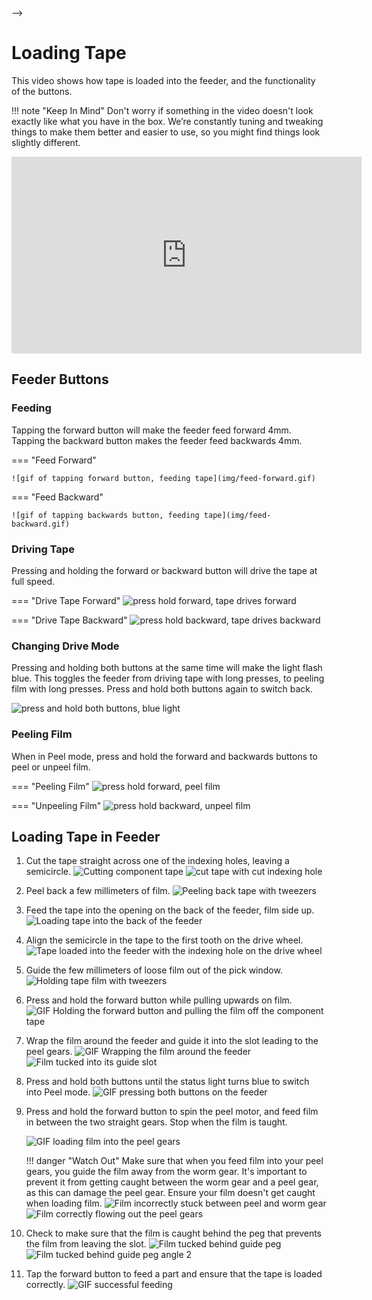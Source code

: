 <!-- <!-- markdownlint-disable MD033--> -->
# Loading Tape

This video shows how tape is loaded into the feeder, and the functionality of the buttons.

!!! note "Keep In Mind"
    Don't worry if something in the video doesn't look exactly like what you have in the box. We’re constantly tuning and tweaking things to make them better and easier to use, so you might find things look slightly different.
<div class="video-wrapper">
<iframe width="560" height="315" margin="auto" src="https://www.youtube.com/embed/rVsv2GUO0Tg" title="YouTube video player" frameborder="0" allow="accelerometer; autoplay; clipboard-write; encrypted-media; gyroscope; picture-in-picture" allowfullscreen></iframe>
</div>

## Feeder Buttons

### Feeding

Tapping the forward button will make the feeder feed forward 4mm. Tapping the backward button makes the feeder feed backwards 4mm.

=== "Feed Forward"

    ![gif of tapping forward button, feeding tape](img/feed-forward.gif)

=== "Feed Backward"

    ![gif of tapping backwards button, feeding tape](img/feed-backward.gif)

### Driving Tape

Pressing and holding the forward or backward button will drive the tape at full speed.

=== "Drive Tape Forward"
    ![press hold forward, tape drives forward](img/drive-forward.gif)

=== "Drive Tape Backward"
    ![press hold backward, tape drives backward](img/drive-backward.gif)

### Changing Drive Mode

Pressing and holding both buttons at the same time will make the light flash blue. This toggles the feeder from driving tape with long presses, to peeling film with long presses. Press and hold both buttons again to switch back.

![press and hold both buttons, blue light](img/change-modes.gif)

### Peeling Film

When in Peel mode, press and hold the forward and backwards buttons to peel or unpeel film.

=== "Peeling Film"
    ![press hold forward, peel film](img/peel.gif)

=== "Unpeeling Film"
    ![press hold backward, unpeel film](img/unpeel.gif)

## Loading Tape in Feeder

1. Cut the tape straight across one of the indexing holes, leaving a semicircle.
   ![Cutting component tape](img/cut-tape.JPG)
   ![cut tape with cut indexing hole](img/cut-tape2.JPG)

2. Peel back a few millimeters of film.
   ![Peeling back tape with tweezers](img/IMG_2170.JPG)

3. Feed the tape into the opening on the back of the feeder, film side up.
   ![Loading tape into the back of the feeder](img/IMG_2171.JPG)

4. Align the semicircle in the tape to the first tooth on the drive wheel.
   ![Tape loaded into the feeder with the indexing hole on the drive wheel](img/IMG_2174.JPG)

5. Guide the few millimeters of loose film out of the pick window.
   ![Holding tape film with tweezers](img/IMG_2172.JPG)

6. Press and hold the forward button while pulling upwards on film.
   ![GIF Holding the forward button and pulling the film off the component tape](img/pull-film-while-driving.gif)

7. Wrap the film around the feeder and guide it into the slot leading to the peel gears.
   ![GIF Wrapping the film around the feeder](img/wrap-around-film.gif)
   ![Film tucked into its guide slot](img/film-guide-1.JPG)

8. Press and hold both buttons until the status light turns blue to switch into Peel mode.
   ![GIF pressing both buttons on the feeder](img/change-modes.gif)

9. Press and hold the forward button to spin the peel motor, and feed film in between the two straight gears. Stop when the film is taught.

    ![GIF loading film into the peel gears](img/loading-film.gif)

    !!! danger "Watch Out"
        Make sure that when you feed film into your peel gears, you guide the film away from the worm gear. It's important to prevent it from getting caught between the worm gear and a peel gear, as this can damage the peel gear. Ensure your film doesn't get caught when loading film.
        ![Film incorrectly stuck between peel and worm gear](img/film-caught.JPG)
        ![Film correctly flowing out the peel gears](img/film-free.JPG)

    <!-- TODO: Needs a red circle, I was confused -->
10. Check to make sure that the film is caught behind the peg that prevents the film from leaving the slot.
    ![Film tucked behind guide peg](img/film-guide-2.JPG)
    ![Film tucked behind guide peg angle 2](img/film-in-gears.JPG)

11. Tap the forward button to feed a part and ensure that the tape is loaded correctly.
    ![GIF successful feeding](img/feed-forward.gif)
